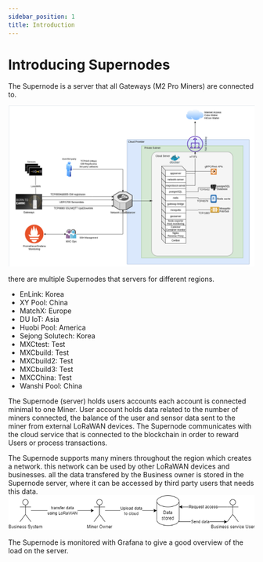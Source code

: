 ```yaml
---
sidebar_position: 1
title: Introduction
---
```


# Introducing Supernodes
The Supernode is a server that all Gateways (M2 Pro Miners) are connected to.

![](../../../static/img/supernode/image.png)

there are multiple Supernodes that servers for different regions.

* EnLink: Korea
* XY Pool: China
* MatchX: Europe
* DU IoT: Asia
* Huobi Pool: America
* Sejong Solutech: Korea
* MXCtest: Test
* MXCbuild: Test
* MXCbuild2: Test 
* MXCbuild3: Test
* MXCChina: Test 
* Wanshi Pool: China 

The Supernode (server) holds users accounts each account is connected minimal to one Miner. User account holds data related to the number of miners connected, the balance of the user and sensor data sent to the miner from external LoRaWAN devices.
The Supernode communicates with the cloud service that is connected to the blockchain in order to reward Users or process transactions.

The Supernode supports many miners throughout the region which creates a network. this network can be used by other LoRaWAN devices and businesses.
all the data transfered by the Business owner is stored in the Supernode server, where it can be accessed by third party users that needs this data.
![](../../../static/img/supernode/supernode.png)

The Supernode is monitored with Grafana to give a good overview of the load on the server.

